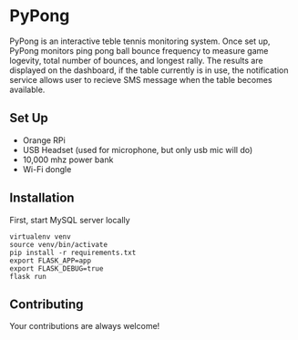 # PyPong
PyPong is an interactive teble tennis monitoring system. Once set up, PyPong monitors ping pong ball bounce frequency to measure game logevity, total number of bounces, and longest rally. The results are displayed on the dashboard, if the table currently is in use, the notification service allows user to recieve SMS message when the table becomes available.

## Set Up
* Orange RPi
* USB Headset (used for microphone, but only usb mic will do)
* 10,000 mhz power bank
* Wi-Fi dongle

## Installation
First, start MySQL server locally
```
virtualenv venv
source venv/bin/activate
pip install -r requirements.txt
export FLASK_APP=app
export FLASK_DEBUG=true
flask run
```

## Contributing
Your contributions are always welcome!
